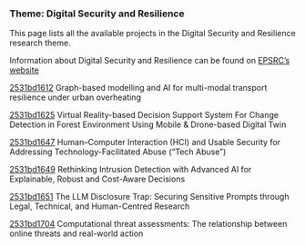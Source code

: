 ### Theme: Digital Security and Resilience

This page lists all the available projects in the Digital Security and Resilience research theme.

Information about Digital Security and Resilience can be found on [EPSRC’s website](https://www.ukri.org/what-we-offer/browse-our-areas-of-investment-and-support/digital-twins-and-cyber-physical-infrastructure/)

[2531bd1612](../projects/2531bd1612.md) Graph-based modelling and AI for multi-modal transport resilience under urban overheating

[2531bd1625](../projects/2531bd1625.md) Virtual Reality-based Decision Support System For Change Detection in Forest Environment Using Mobile & Drone-based Digital Twin

[2531bd1647](../projects/2531bd1647.md) Human–Computer Interaction (HCI) and Usable Security for Addressing Technology-Facilitated Abuse (“Tech Abuse”)

[2531bd1649](../projects/2531bd1649.md) Rethinking Intrusion Detection with Advanced AI for Explainable, Robust and Cost-Aware Decisions

[2531bd1651](../projects/2531bd1651.md) The LLM Disclosure Trap: Securing Sensitive Prompts through Legal, Technical, and Human-Centred Research

[2531bd1704](../projects/2531bd1704.md) Computational threat assessments: The relationship between online threats and real-world action

